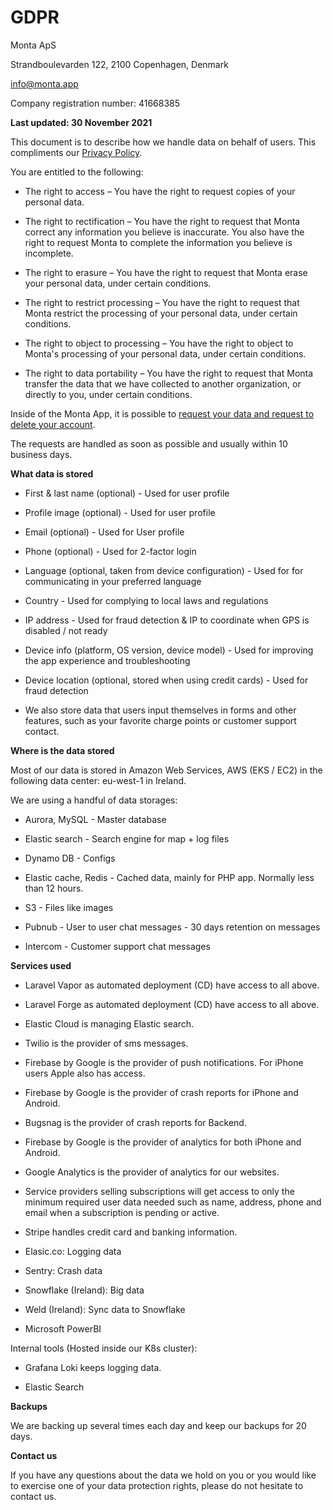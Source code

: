 # GDPR

Monta ApS

Strandboulevarden 122, 2100 Copenhagen, Denmark

info@monta.app

Company registration number: 41668385

**Last updated: 30 November 2021**

This document is to describe how we handle data on behalf of users. This compliments our [Privacy Policy](https://app.monta.app/privacy-policy).

You are entitled to the following:

- The right to access – You have the right to request copies of your personal data.

- The right to rectification – You have the right to request that Monta correct any information you believe is inaccurate. You also have the right to request Monta to complete the information you believe is incomplete.

- The right to erasure – You have the right to request that Monta erase your personal data, under certain conditions.

- The right to restrict processing – You have the right to request that Monta restrict the processing of your personal data, under certain conditions.

- The right to object to processing – You have the right to object to Monta&#39;s processing of your personal data, under certain conditions.

- The right to data portability – You have the right to request that Monta transfer the data that we have collected to another organization, or directly to you, under certain conditions.

Inside of the Monta App, it is possible to [request your data and request to delete your account](https://intercom.help/monta-aps/en/articles/4831492-i-would-like-to-delete-my-account).

The requests are handled as soon as possible and usually within 10 business days.

**What data is stored**

- First &amp; last name (optional) - Used for user profile

- Profile image (optional) - Used for user profile

- Email (optional) - Used for User profile

- Phone (optional) - Used for 2-factor login

- Language (optional, taken from device configuration) - Used for for communicating in your preferred language

- Country - Used for complying to local laws and regulations

- IP address - Used for fraud detection &amp; IP to coordinate when GPS is disabled / not ready

- Device info (platform, OS version, device model) - Used for improving the app experience and troubleshooting

- Device location (optional, stored when using credit cards) - Used for fraud detection

- We also store data that users input themselves in forms and other features, such as your favorite charge points or customer support contact.

**Where is the data stored**

Most of our data is stored in Amazon Web Services, AWS (EKS / EC2) in the following data center: eu-west-1 in Ireland.

We are using a handful of data storages:

- Aurora, MySQL - Master database

- Elastic search - Search engine for map + log files

- Dynamo DB - Configs

- Elastic cache, Redis - Cached data, mainly for PHP app. Normally less than 12 hours.

- S3 - Files like images

- Pubnub - User to user chat messages - 30 days retention on messages

- Intercom - Customer support chat messages

**Services used**

- Laravel Vapor as automated deployment (CD) have access to all above.

- Laravel Forge as automated deployment (CD) have access to all above.

- Elastic Cloud is managing Elastic search.

- Twilio is the provider of sms messages.

- Firebase by Google is the provider of push notifications. For iPhone users Apple also has access.

- Firebase by Google is the provider of crash reports for iPhone and Android.

- Bugsnag is the provider of crash reports for Backend.

- Firebase by Google is the provider of analytics for both iPhone and Android.

- Google Analytics is the provider of analytics for our websites.

- Service providers selling subscriptions will get access to only the minimum required user data needed such as name, address, phone and email when a subscription is pending or active.

- Stripe handles credit card and banking information.

- Elasic.co: Logging data

- Sentry: Crash data

- Snowflake (Ireland): Big data

- Weld (Ireland): Sync data to Snowflake

- Microsoft PowerBI

Internal tools (Hosted inside our K8s cluster):

- Grafana Loki keeps logging data.

- Elastic Search

**Backups**

We are backing up several times each day and keep our backups for 20 days.

**Contact us**

If you have any questions about the data we hold on you or you would like to exercise one of your data protection rights, please do not hesitate to contact us.
